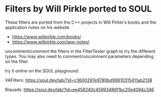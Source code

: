 
# Filters by Will Pirkle ported to SOUL

These filters are ported from the C++ projects in Will Pirkle's books
and the application notes on his website

- https://www.willpirkle.com/books/
- https://www.willpirkle.com/app-notes/


uncomment/comment the filters in the FilterTester graph to try the different types. You may also need to comment/uncomment parameters
depending on the filter


try it online on the SOUL playground:

VAFilters: https://soul.dev/lab/?id=c3600297e9789bd99610315411ab2138

Biquads: https://soul.dev/lab/?id=ee458240c45993486f1bc20e4094c346
